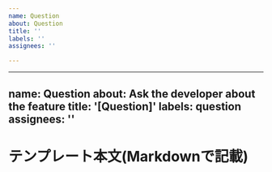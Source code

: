 ```yaml
---
name: Question
about: Question
title: ''
labels: ''
assignees: ''

---
```


---
name: Question
about: Ask the developer about the feature
title: '[Question]'
labels: question
assignees: ''
---
# テンプレート本文(Markdownで記載)
